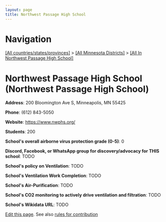 ```yaml
---
layout: page
title: Northwest Passage High School
---
```

# Navigation

[[All countries/states/provinces]](../../..) > [[All Minnesota Districts]](../..) > [[All In Northwest Passage High School]](..)

# Northwest Passage High School (Northwest Passage High School)

**Address**: 200 Bloomington Ave S, Minneapolis, MN 55425

**Phone**: (612) 843-5050

**Website**: <https://www.nwphs.org/>

**Students**: 200

**School's overall airborne virus protection grade (0-5)**: 0

**Discord, Facebook, or WhatsApp group for discovery/advocacy for THIS school**: TODO

**School's policy on Ventilation**: TODO

**School's Ventilation Work Completion**: TODO

**School's Air-Purification**: TODO

**School's CO2 monitoring to actively drive ventilation and filtration**: TODO

**School's Wikidata URL**: TODO


[Edit this page](https://github.com/ventilate-schools/MN/edit/main/./Northwest_Passage_High_School/Northwest_Passage_High_School.md). See also [rules for contribution](../../../contribution-rules/)